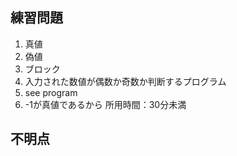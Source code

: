 ## 練習問題
1. 真値
2. 偽値
3. ブロック
4. 入力された数値が偶数か奇数か判断するプログラム
5. see program
6. -1が真値であるから
所用時間：30分未満

## 不明点